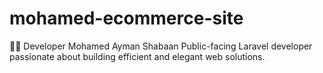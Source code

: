 # mohamed-ecommerce-site
👨‍💻 Developer Mohamed Ayman Shabaan Public-facing Laravel developer passionate about building efficient and elegant web solutions.
